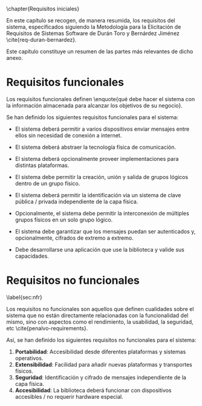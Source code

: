 \chapter{Requisitos iniciales}

<!--
  Se deberá presentar, según la metodología, un resumen de los requisitos
  aportados en el Anexo de "Especificaciones del sistema" mediante casos de
  uso, historias de usuario, etc.
-->

En este capítulo se recogen, de manera resumida, los requisitos del sistema,
especificados siguiendo la Metodología para la Elicitación de Requisitos de
Sistemas Software de Durán Toro y Bernárdez Jiménez \cite{req-duran-bernardez}.

Este capítulo constituye un resumen de las partes más relevantes de dicho
anexo.

<!--

# Requisitos de información

Según la norma IEEE 29148-2018 sobre ingeniería de requisitos
\cite{ieee-29148}, los requisitos de información \enquote{definen los
requisitos para la gestión por parte del sistema de la información que recibe,
genera o exporta} (p. 66).

TODO?

-->

# Requisitos funcionales

Los requisitos funcionales definen \enquote{qué debe hacer el sistema con la información
almacenada para alcanzar los objetivos de su negocio}.

Se han definido los siguientes requisitos funcionales para el sistema:

 * El sistema deberá permitir a varios dispositivos enviar mensajes entre ellos
   sin necesidad de conexión a internet.

 * El sistema deberá abstraer la tecnología física de comunicación.

 * El sistema deberá opcionalmente proveer implementaciones para distintas
   plataformas.

 * El sistema debe permitir la creación, unión y salida de grupos lógicos
   dentro de un grupo físico.

 * El sistema deberá permitir la identificación via un sistema de clave pública
   / privada independiente de la capa física.

 * Opcionalmente, el sistema debe permitir la interconexión de múltiples grupos
   físicos en un solo grupo lógico.

 * El sistema debe garantizar que los mensajes puedan ser autenticados y,
   opcionalmente, cifrados de extremo a extremo.

 * Debe desarrollarse una aplicación que use la biblioteca y valide sus
   capacidades.

# Requisitos no funcionales
\label{sec:nfr}

Los requisitos no funcionales son aquellos que definen cualidades sobre el
sistema que no están directamente relacionadas con la funcionalidad del mismo,
sino con aspectos como el rendimiento, la usabilidad, la seguridad, etc
\cite{penalvo-requirements}.

Así, se han definido los siguientes requisitos no funcionales para el sistema:

  1. **Portabilidad**: Accesibilidad desde diferentes plataformas y sistemas operativos.
  2. **Extensibilidad**: Facilidad para añadir nuevas plataformas y transportes físicos.
  3. **Seguridad**: Identificación y cifrado de mensajes independiente de la capa física.
  4. **Accesibilidad**: La biblioteca deberá funcionar con dispositivos
     accesibles / no requerir hardware especial.
